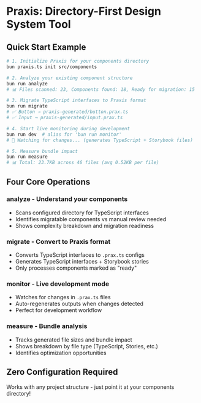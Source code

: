# Praxis: Directory-First Design System Tool

## Quick Start Example

```bash
# 1. Initialize Praxis for your components directory
bun praxis.ts init src/components

# 2. Analyze your existing component structure  
bun run analyze
# 📊 Files scanned: 23, Components found: 18, Ready for migration: 15

# 3. Migrate TypeScript interfaces to Praxis format
bun run migrate  
# ✅ Button → praxis-generated/button.prax.ts
# ✅ Input → praxis-generated/input.prax.ts

# 4. Start live monitoring during development
bun run dev  # alias for 'bun run monitor'
# 👀 Watching for changes... (generates TypeScript + Storybook files)

# 5. Measure bundle impact
bun run measure
# 📊 Total: 23.7KB across 46 files (avg 0.52KB per file)
```

## Four Core Operations

### **analyze** - Understand your components
- Scans configured directory for TypeScript interfaces
- Identifies migratable components vs manual review needed
- Shows complexity breakdown and migration readiness

### **migrate** - Convert to Praxis format  
- Converts TypeScript interfaces to `.prax.ts` configs
- Generates TypeScript interfaces + Storybook stories
- Only processes components marked as "ready"

### **monitor** - Live development mode
- Watches for changes in `.prax.ts` files
- Auto-regenerates outputs when changes detected
- Perfect for development workflow

### **measure** - Bundle analysis
- Tracks generated file sizes and bundle impact
- Shows breakdown by file type (TypeScript, Stories, etc.)
- Identifies optimization opportunities

## Zero Configuration Required

Works with any project structure - just point it at your components directory!
